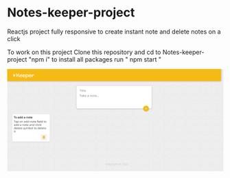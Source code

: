 # Notes-keeper-project
Reactjs project fully responsive to create instant note and delete notes on a click

To work on this project
Clone this repository 
and cd to Notes-keeper-project
"npm i" to install all packages 
run " npm start "



![Screenshot](screenshot.jpg)
